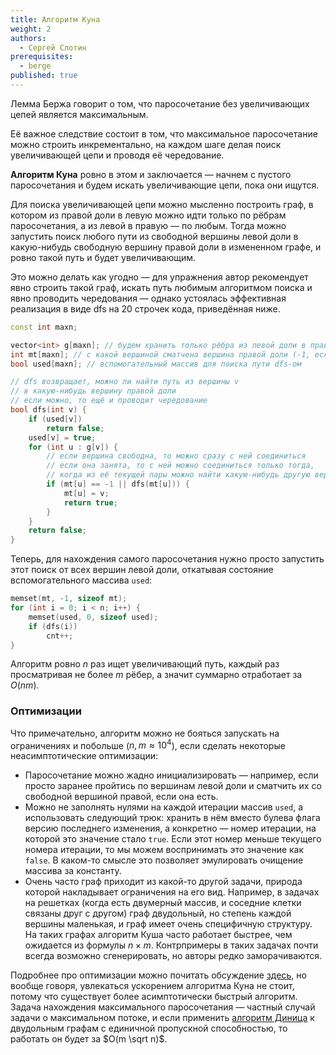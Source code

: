 ```yaml
---
title: Алгоритм Куна
weight: 2
authors:
  - Сергей Слотин
prerequisites:
  - berge
published: true
---
```


Лемма Бержа говорит о том, что паросочетание без увеличивающих цепей является максимальным.

Её важное следствие состоит в том, что максимальное паросочетание можно строить инкрементально, на каждом шаге делая поиск увеличивающей цепи и проводя её чередование.

**Алгоритм Куна** ровно в этом и заключается — начнем с пустого паросочетания и будем искать увеличивающие цепи, пока они ищутся.

Для поиска увеличивающей цепи можно мысленно построить граф, в котором из правой доли в левую можно идти только по рёбрам паросочетания, а из левой в правую — по любым. Тогда можно запустить поиск любого пути из свободной вершины левой доли в какую-нибудь свободную вершину правой доли в измененном графе, и ровно такой путь и будет увеличивающим.

Это можно делать как угодно — для упражнения автор рекомендует явно строить такой граф, искать путь любимым алгоритмом поиска и явно проводить чередования — однако устоялась эффективная реализация в виде dfs на 20 строчек кода, приведённая ниже.

```c++
const int maxn;

vector<int> g[maxn]; // будем хранить только рёбра из левой доли в правую
int mt[maxn]; // с какой вершиной сматчена вершина правой доли (-1, если ни с какой)
bool used[maxn]; // вспомогательный массив для поиска пути dfs-ом

// dfs возвращает, можно ли найти путь из вершины v
// в какую-нибудь вершину правой доли
// если можно, то ещё и проводит чередование
bool dfs(int v) {
    if (used[v])
        return false;
    used[v] = true;
    for (int u : g[v]) {
        // если вершина свободна, то можно сразу с ней соединиться
        // если она занята, то с ней можно соединиться только тогда,
        // когда из её текущей пары можно найти какую-нибудь другую вершину
        if (mt[u] == -1 || dfs(mt[u])) {
            mt[u] = v;
            return true;
        }
    }
    return false;
}
```

Теперь, для нахождения самого паросочетания нужно просто запустить этот поиск от всех вершин левой доли, откатывая состояние вспомогательного массива `used`:

```cpp
memset(mt, -1, sizeof mt);
for (int i = 0; i < n; i++) {
    memset(used, 0, sizeof used);
    if (dfs(i))
        cnt++;
}
```

Алгоритм ровно $n$ раз ищет увеличивающий путь, каждый раз просматривая не более $m$ рёбер, а значит суммарно отработает за $O(nm)$.

### Оптимизации

Что примечательно, алгоритм можно не бояться запускать на ограничениях и побольше ($n, m \approx 10^4$), если сделать некоторые неасимптотические оптимизации:

- Паросочетание можно жадно инициализировать — например, если просто заранее пройтись по вершинам левой доли и сматчить их со свободной вершиной правой, если она есть.
- Можно не заполнять нулями на каждой итерации массив `used`, а использовать следующий трюк: хранить в нём вместо булева флага версию последнего изменения, а конкретно — номер итерации, на которой это значение стало `true`. Если этот номер меньше текущего номера итерации, то мы можем воспринимать это значение как `false`. В каком-то смысле это позволяет эмулировать очищение массива за константу.
- Очень часто граф приходит из какой-то другой задачи, природа которой накладывает ограничения на его вид. Например, в задачах на решетках (когда есть двумерный массив, и соседние клетки связаны друг с другом) граф двудольный, но степень каждой вершины маленькая, и граф имеет очень специфичную структуру. На таких графах алгоритм Куша часто работает быстрее, чем ожидается из формулы $n \times m$. Контрпримеры в таких задачах почти всегда возможно сгенерировать, но авторы редко заморачиваются.

Подробнее про оптимизации можно почитать обсуждение [здесь](https://codeforces.com/blog/entry/17023?locale=ru), но вообще говоря, увлекаться ускорением алгоритма Куна не стоит, потому что существует более асимптотически быстрый алгоритм. Задача нахождения максимального паросочетания — частный случай задачи о максимальном потоке, и  если применить [алгоритм Диница](http://e-maxx.ru/algo/dinic) к двудольным графам с единичной пропускной способностью, то работать он будет за $O(m \sqrt n)$.

